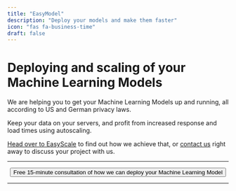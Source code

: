```yaml
---
title: "EasyModel"
description: "Deploy your models and make them faster"
icon: "fas fa-business-time"
draft: false
---
```




<!-- <center>
    <video controls width="60%" poster="videos/EasyScale/EasyScale-thumbnail.png">
        <source src="videos/EasyScale/EasyScale.webm"
                type="video/webm">
        <source src="videos/EasyScale/EasyScale.mp4"
                type="video/mp4">
        Use a newer browser to see this video.
    </video>
</center> -->

# Deploying and scaling of your Machine Learning Models

We are helping you to get your Machine Learning Models up and running, all according to US and German privacy laws. 

Keep your data on your servers, and profit from increased response and load times using autoscaling. 

[Head over to EasyScale](/services/easyscale/) to find out how we achieve that, or [contact us](/contact) right away to discuss your project with us.

<hr>
<center>
    <a href="/contact" target="_blank"><button type="link" class="input-group-text btn btn-primary rounded">Free 15-minute consultation of how we can deploy your Machine Learning Model</button></a>
</center>
<hr>